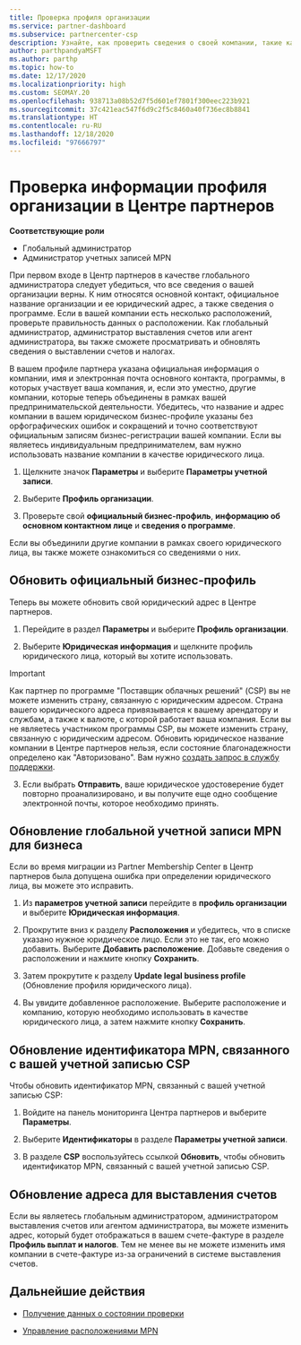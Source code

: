 ```yaml
---
title: Проверка профиля организации
ms.service: partner-dashboard
ms.subservice: partnercenter-csp
description: Узнайте, как проверить сведения о своей компании, такие как основной контакт, адрес и сведения о программе. Вы можете также обновить свой юридический адрес и адрес для выставления счетов.
author: parthpandyaMSFT
ms.author: parthp
ms.topic: how-to
ms.date: 12/17/2020
ms.localizationpriority: high
ms.custom: SEOMAY.20
ms.openlocfilehash: 938713a08b52d7f5d601ef7801f300eec223b921
ms.sourcegitcommit: 37c421eac547f6d9c2f5c8460a40f736ec8b8841
ms.translationtype: HT
ms.contentlocale: ru-RU
ms.lasthandoff: 12/18/2020
ms.locfileid: "97666797"
---
```

# <a name="verify-your-organization-profile-information-in-partner-center"></a>Проверка информации профиля организации в Центре партнеров

**Соответствующие роли**

- Глобальный администратор
- Администратор учетных записей MPN

При первом входе в Центр партнеров в качестве глобального администратора следует убедиться, что все сведения о вашей организации верны. К ним относятся основной контакт, официальное название организации и ее юридический адрес, а также сведения о программе. Если в вашей компании есть несколько расположений, проверьте правильность данных о расположении. Как глобальный администратор, администратор выставления счетов или агент администратора, вы также сможете просматривать и обновлять сведения о выставлении счетов и налогах.

В вашем профиле партнера указана официальная информация о компании, имя и электронная почта основного контакта, программы, в которых участвует ваша компания, и, если это уместно, другие компании, которые теперь объединены в рамках вашей предпринимательской деятельности. Убедитесь, что название и адрес компании в вашем юридическом бизнес-профиле указаны без орфографических ошибок и сокращений и точно соответствуют официальным записям бизнес-регистрации вашей компании. Если вы являетесь индивидуальным предпринимателем, вам нужно использовать название компании в качестве юридического лица.

1. Щелкните значок **Параметры** и выберите **Параметры учетной записи**.
 
1. Выберите **Профиль организации**. 

2. Проверьте свой **официальный бизнес-профиль**, **информацию об основном контактном лице** и **сведения о программе**.

Если вы объединили другие компании в рамках своего юридического лица, вы также можете ознакомиться со сведениями о них. 

## <a name="update-your-legal-business-profile"></a>Обновить официальный бизнес-профиль

Теперь вы можете обновить свой юридический адрес в Центре партнеров.

1. Перейдите в раздел **Параметры** и выберите **Профиль организации**.


2. Выберите **Юридическая информация**  и щелкните профиль юридического лица, который вы хотите использовать.

>[!Important]
>Как партнер по программе "Поставщик облачных решений" (CSP) вы не можете изменить страну, связанную с юридическим адресом. Страна вашего юридического адреса привязывается к вашему арендатору и службам, а также к валюте, с которой работает ваша компания. Если вы не являетесь участником программы CSP, вы можете изменить страну, связанную с юридическим адресом. Обновить юридическое название компании в Центре партнеров нельзя, если состояние благонадежности определено как "Авторизовано". Вам нужно [создать запрос в службу поддержки](https://partner.microsoft.com/dashboard/support/csp/servicerequests/create?stage=2&topicid=eb74583c-61b3-2124-bffc-00920e0ae772).

3. Если выбрать **Отправить**, ваше юридическое удостоверение будет повторно проанализировано, и вы получите еще одно сообщение электронной почты, которое необходимо принять.

## <a name="update-your-mpn-global-business-account"></a>Обновление глобальной учетной записи MPN для бизнеса

Если во время миграции из Partner Membership Center в Центр партнеров была допущена ошибка при определении юридического лица, вы можете это исправить.

1. Из **параметров учетной записи** перейдите в **профиль организации** и выберите **Юридическая информация**.

1.  Прокрутите вниз к разделу **Расположения** и убедитесь, что в списке указано нужное юридическое лицо. Если это не так, его можно добавить. Выберите **Добавить расположение**. Добавьте сведения о расположении и нажмите кнопку **Сохранить**.

2. Затем прокрутите к разделу **Update legal business profile** (Обновление профиля юридического лица).

3. Вы увидите добавленное расположение. Выберите расположение и компанию, которую необходимо использовать в качестве юридического лица, а затем нажмите кнопку **Сохранить**.

## <a name="update-your-mpn-id-associated-with-your-csp-account"></a>Обновление идентификатора MPN, связанного с вашей учетной записью CSP

Чтобы обновить идентификатор MPN, связанный с вашей учетной записью CSP:

1. Войдите на панель мониторинга Центра партнеров и выберите **Параметры**.
 
1. Выберите **Идентификаторы** в разделе **Параметры учетной записи**.

1. В разделе **CSP** воспользуйтесь ссылкой **Обновить**, чтобы обновить идентификатор MPN, связанный с вашей учетной записью CSP. 


## <a name="update-your-billing-address"></a>Обновление адреса для выставления счетов

Если вы являетесь глобальным администратором, администратором выставления счетов или агентом администратора, вы можете изменить адрес, который будет отображаться в вашем счете-фактуре в разделе **Профиль выплат и налогов**. Тем не менее вы не можете изменить имя компании в счете-фактуре из-за ограничений в системе выставления счетов.

## <a name="next-steps"></a>Дальнейшие действия


- [Получение данных о состоянии проверки](verification-responses.md)
 
- [Управление расположениями MPN](manage-locations.md)



